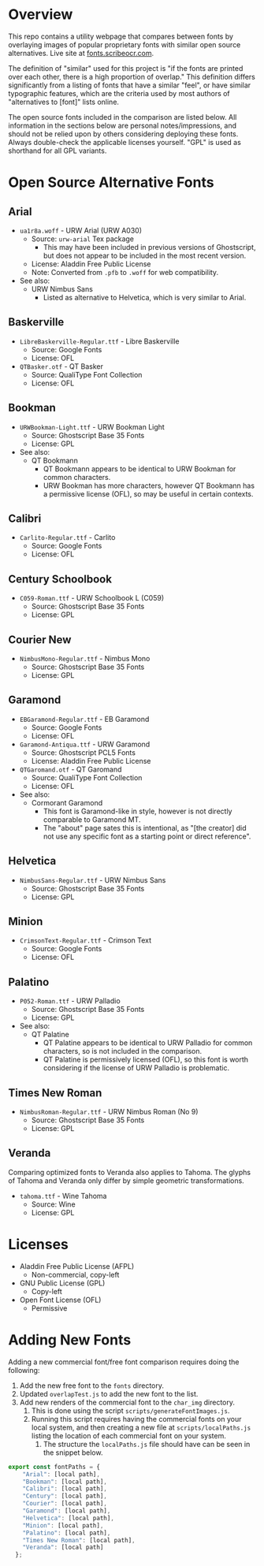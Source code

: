 # Overview
This repo contains a utility webpage that compares between fonts by overlaying images of popular proprietary fonts with similar open source alternatives.  Live site at [fonts.scribeocr.com](https://fonts.scribeocr.com/).

The definition of "similar" used for this project is "if the fonts are printed over each other, there is a high proportion of overlap."  This definition differs significantly from a listing of fonts that have a similar "feel", or have similar typographic features, which are the criteria used by most authors of "alternatives to \[font\]" lists online.  

The open source fonts included in the comparison are listed below.  All information in the sections below are personal notes/impressions, and should not be relied upon by others considering deploying these fonts.  Always double-check the applicable licenses yourself. "GPL" is used as shorthand for all GPL variants. 

# Open Source Alternative Fonts

## Arial
- `ua1r8a.woff` - URW Arial (URW A030)
	- Source: `urw-arial` Tex package
		- This may have been included in previous versions of Ghostscript, but does not appear to be included in the most recent version.
	- License: Aladdin Free Public License
	- Note: Converted from `.pfb` to `.woff` for web compatibility.
- See also:
	- URW Nimbus Sans
		- Listed as alternative to Helvetica, which is very similar to Arial.

## Baskerville
- `LibreBaskerville-Regular.ttf` - Libre Baskerville
	- Source: Google Fonts
	- License: OFL
- `QTBasker.otf` - QT Basker
	- Source: QualiType Font Collection
	- License: OFL

## Bookman
- `URWBookman-Light.ttf` - URW Bookman Light
	- Source: Ghostscript Base 35 Fonts
	- License: GPL
- See also:
	- QT Bookmann
		- QT Bookmann appears to be identical to URW Bookman for common characters.
		- URW Bookman has more characters, however QT Bookmann has a permissive license (OFL), so may be useful in certain contexts.

## Calibri
- `Carlito-Regular.ttf` - Carlito
	- Source: Google Fonts
	- License: OFL

## Century Schoolbook
- `C059-Roman.ttf` - URW Schoolbook L (C059)
	- Source: Ghostscript Base 35 Fonts
	- License: GPL

## Courier New
- `NimbusMono-Regular.ttf` - Nimbus Mono
	- Source: Ghostscript Base 35 Fonts
	- License: GPL

## Garamond
- `EBGaramond-Regular.ttf` - EB Garamond
	- Source: Google Fonts
	- License: OFL
- `Garamond-Antiqua.ttf` - URW Garamond
	- Source: Ghostscript PCL5 Fonts
	- License: Aladdin Free Public License
- `QTGaromand.otf` - QT Garomand
	- Source: QualiType Font Collection
	- License: OFL
- See also:
	- Cormorant Garamond
		- This font is Garamond-like in style, however is not directly comparable to Garamond MT.
		- The "about" page sates this is intentional, as "\[the creator\] did not use any specific font as a starting point or direct reference".

## Helvetica
- `NimbusSans-Regular.ttf` - URW Nimbus Sans
	- Source: Ghostscript Base 35 Fonts
	- License: GPL

## Minion
- `CrimsonText-Regular.ttf` - Crimson Text
	- Source: Google Fonts
	- License: OFL

## Palatino
- `P052-Roman.ttf` - URW Palladio
	- Source: Ghostscript Base 35 Fonts
	- License: GPL
- See also:
	- QT Palatine
		- QT Palatine appears to be identical to URW Palladio for common characters, so is not included in the comparison.
		- QT Palatine is permissively licensed (OFL), so this font is worth considering if the license of URW Palladio is problematic.

## Times New Roman
- `NimbusRoman-Regular.ttf` - URW Nimbus Roman (No 9)
	- Source: Ghostscript Base 35 Fonts
	- License: GPL

## Veranda
Comparing optimized fonts to Veranda also applies to Tahoma.  The glyphs of Tahoma and Veranda only differ by simple geometric transformations.
- `tahoma.ttf` - Wine Tahoma
	- Source: Wine
	- License: GPL

# Licenses
- Aladdin Free Public License (AFPL)
	- Non-commercial, copy-left
- GNU Public License (GPL)
	- Copy-left
- Open Font License (OFL)
	- Permissive

# Adding New Fonts
Adding a new commercial font/free font comparison requires doing the following:
1. Add the new free font to the `fonts` directory.
2. Updated `overlapTest.js` to add the new font to the list.
3. Add new renders of the commercial font to the `char_img` directory.
	1. This is done using the script `scripts/generateFontImages.js`.
	2. Running this script requires having the commercial fonts on your local system, and then creating a new file at `scripts/localPaths.js` listing the location of each commercial font on your system.
		1. The structure the `localPaths.js` file should have can be seen in the snippet below.

```js
export const fontPaths = {
    "Arial": [local path],
    "Bookman": [local path],
    "Calibri": [local path],
    "Century": [local path],
    "Courier": [local path],
    "Garamond": [local path],
    "Helvetica": [local path],
    "Minion": [local path],
    "Palatino": [local path],
    "Times New Roman": [local path],
    "Veranda": [local path]
  };
```